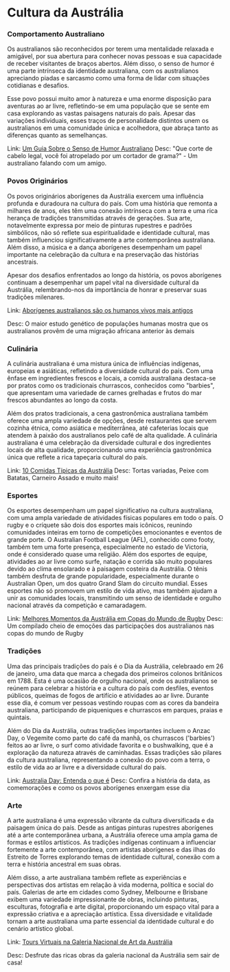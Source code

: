 # Cultura da Austrália

### Comportamento Australiano

Os australianos são reconhecidos por terem uma mentalidade relaxada e amigável, por sua abertura para conhecer novas pessoas e sua capacidade de receber visitantes de braços abertos. Além disso, o senso de humor é uma parte intrínseca da identidade australiana, com os australianos apreciando piadas e sarcasmo como uma forma de lidar com situações cotidianas e desafios.

Esse povo possui muito amor à natureza e uma enorme disposição para aventuras ao ar livre, refletindo-se em uma população que se sente em casa explorando as vastas paisagens naturais do país. Apesar das variações individuais, esses traços de personalidade distintos unem os australianos em uma comunidade única e acolhedora, que abraça tanto as diferenças quanto as semelhanças.

Link: [Um Guia Sobre o Senso de Humor Australiano](https://insiderguides.com.au/a-beginners-guide-to-aussie-humour/)
Desc: "Que corte de cabelo legal, você foi atropelado por um cortador de grama?" - Um australiano falando com um amigo.

### Povos Originários

Os povos originários aborígenes da Austrália exercem uma influência profunda e duradoura na cultura do país. Com uma história que remonta a milhares de anos, eles têm uma conexão intrínseca com a terra e uma rica herança de tradições transmitidas através de gerações. Sua arte, notavelmente expressa por meio de pinturas rupestres e padrões simbólicos, não só reflete sua espiritualidade e identidade cultural, mas também influenciou significativamente a arte contemporânea australiana. Além disso, a música e a dança aborígenes desempenham um papel importante na celebração da cultura e na preservação das histórias ancestrais.

Apesar dos desafios enfrentados ao longo da história, os povos aborígenes continuam a desempenhar um papel vital na diversidade cultural da Austrália, relembrando-nos da importância de honrar e preservar suas tradições milenares.

Link: [Aborígenes australianos são os humanos vivos mais antigos](https://brasil.elpais.com/brasil/2016/09/21/cultura/1474473625_137920.html)

Desc: O maior estudo genético de populações humanas mostra que os australianos provêm de uma migração africana anterior às demais

### Culinária

A culinária australiana é uma mistura única de influências indígenas, europeias e asiáticas, refletindo a diversidade cultural do país. Com uma ênfase em ingredientes frescos e locais, a comida australiana destaca-se por pratos como os tradicionais churrascos, conhecidos como "barbies", que apresentam uma variedade de carnes grelhadas e frutos do mar frescos abundantes ao longo da costa.

Além dos pratos tradicionais, a cena gastronômica australiana também oferece uma ampla variedade de opções, desde restaurantes que servem cozinha étnica, como asiática e mediterrânea, até cafeterias locais que atendem à paixão dos australianos pelo café de alta qualidade. A culinária australiana é uma celebração da diversidade cultural e dos ingredientes locais de alta qualidade, proporcionando uma experiência gastronômica única que reflete a rica tapeçaria cultural do país.

Link: [10 Comidas Típicas da Austrália](https://www.topwayschool.com/blog/comida-tipica-australia)
Desc: Tortas variadas, Peixe com Batatas, Carneiro Assado e muito mais!

### Esportes

Os esportes desempenham um papel significativo na cultura australiana, com uma ampla variedade de atividades físicas populares em todo o país. O rugby e o críquete são dois dos esportes mais icônicos, reunindo comunidades inteiras em torno de competições emocionantes e eventos de grande porte. O Australian Football League (AFL), conhecido como footy, também tem uma forte presença, especialmente no estado de Victoria, onde é considerado quase uma religião. Além dos esportes de equipe, atividades ao ar livre como surfe, natação e corrida são muito populares devido ao clima ensolarado e à paisagem costeira da Austrália. O tênis também desfruta de grande popularidade, especialmente durante o Australian Open, um dos quatro Grand Slam do circuito mundial. Esses esportes não só promovem um estilo de vida ativo, mas também ajudam a unir as comunidades locais, transmitindo um senso de identidade e orgulho nacional através da competição e camaradagem.

Link: [Melhores Momentos da Austrália em Copas do Mundo de Rugby](https://www.youtube.com/watch?v=xrWk9Bj4WME)
Desc: Um compilado cheio de emoções das participações dos australianos nas copas do mundo de Rugby

### Tradições

Uma das principais tradições do país é o Dia da Austrália, celebraado em 26 de janeiro, uma data que marca a chegada dos primeiros colonos britânicos em 1788. Esta é uma ocasião de orgulho nacional, onde os australianos se reúnem para celebrar a história e a cultura do país com desfiles, eventos públicos, queimas de fogos de artifício e atividades ao ar livre. Durante esse dia, é comum ver pessoas vestindo roupas com as cores da bandeira australiana, participando de piqueniques e churrascos em parques, praias e quintais.

Além do Dia da Austrália, outras tradições importantes incluem o Anzac Day, o Vegemite como parte do café da manhã, os churrascos ('barbies') feitos ao ar livre, o surf como atividade favorita e o bushwalking, que é a exploração da natureza através de caminhadas. Essas tradições são pilares da cultura australiana, representando a conexão do povo com a terra, o estilo de vida ao ar livre e a diversidade cultural do país.

Link: [Australia Day: Entenda o que é](https://www.egali.com.br/blog/o-que-e-australia-day/)
Desc: Confira a história da data, as comemorações e como os povos aborígenes enxergam esse dia

### Arte

A arte australiana é uma expressão vibrante da cultura diversificada e da paisagem única do país. Desde as antigas pinturas rupestres aborígenes até a arte contemporânea urbana, a Austrália oferece uma ampla gama de formas e estilos artísticos. As tradições indígenas continuam a influenciar fortemente a arte contemporânea, com artistas aborígenes e das ilhas do Estreito de Torres explorando temas de identidade cultural, conexão com a terra e história ancestral em suas obras.

Além disso, a arte australiana também reflete as experiências e perspectivas dos artistas em relação à vida moderna, política e social do país. Galerias de arte em cidades como Sydney, Melbourne e Brisbane exibem uma variedade impressionante de obras, incluindo pinturas, esculturas, fotografia e arte digital, proporcionando um espaço vital para a expressão criativa e a apreciação artística. Essa diversidade e vitalidade tornam a arte australiana uma parte essencial da identidade cultural e do cenário artístico global.

Link: [Tours Virtuais na Galeria Nacional de Art da Austrália](https://nga.gov.au/virtual-tours/)

Desc: Desfrute das ricas obras da galeria nacional da Austrália sem sair de casa!